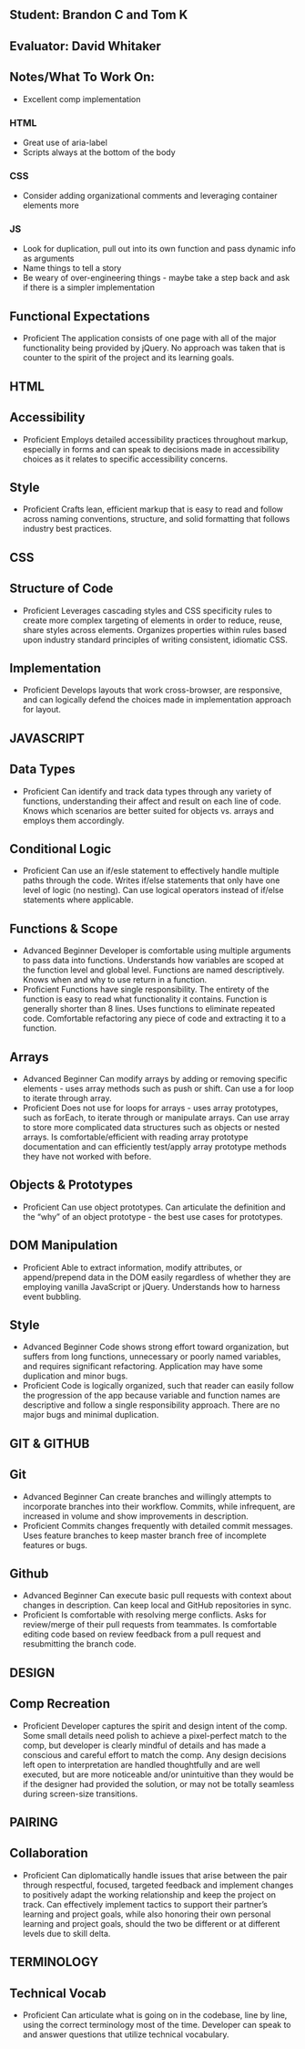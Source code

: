 ## Student: Brandon C and Tom K
## Evaluator: David Whitaker
## Notes/What To Work On:

* Excellent comp implementation

### HTML
* Great use of aria-label
* Scripts always at the bottom of the body

### CSS
* Consider adding organizational comments and leveraging container elements more

### JS
* Look for duplication, pull out into its own function and pass dynamic info as arguments
* Name things to tell a story
* Be weary of over-engineering things - maybe take a step back and ask if there is a simpler implementation

## Functional Expectations

* Proficient  The application consists of one page with all of the major functionality being provided by jQuery. No approach was taken that is counter to the spirit of the project and its learning goals.

## HTML

## Accessibility

* Proficient  Employs detailed accessibility practices throughout markup, especially in forms and can speak to decisions made in accessibility choices as it relates to specific accessibility concerns.

## Style

* Proficient  Crafts lean, efficient markup that is easy to read and follow across naming conventions, structure, and solid formatting that follows industry best practices.

## CSS

## Structure of Code

* Proficient  Leverages cascading styles and CSS specificity rules to create more complex targeting of elements in order to reduce, reuse, share styles across elements. Organizes properties within rules based upon industry standard principles of writing consistent, idiomatic CSS.

## Implementation

* Proficient  Develops layouts that work cross-browser, are responsive, and can logically defend the choices made in implementation approach for layout.

## JAVASCRIPT

## Data Types

* Proficient  Can identify and track data types through any variety of functions, understanding their affect and result on each line of code. Knows which scenarios are better suited for objects vs. arrays and employs them accordingly.

## Conditional Logic

* Proficient  Can use an if/esle statement to effectively handle multiple paths through the code. Writes if/else statements that only have one level of logic (no nesting). Can use logical operators instead of if/else statements where applicable.

## Functions & Scope

* Advanced Beginner Developer is comfortable using multiple arguments to pass data into functions. Understands how variables are scoped at the function level and global level. Functions are named descriptively. Knows when and why to use return in a function.
* Proficient  Functions have single responsibility. The entirety of the function is easy to read what functionality it contains. Function is generally shorter than 8 lines. Uses functions to eliminate repeated code. Comfortable refactoring any piece of code and extracting it to a function.

## Arrays

* Advanced Beginner Can modify arrays by adding or removing specific elements - uses array methods such as push or shift. Can use a for loop to iterate through array.
* Proficient  Does not use for loops for arrays - uses array prototypes, such as forEach, to iterate through or manipulate arrays. Can use array to store more complicated data structures such as objects or nested arrays. Is comfortable/efficient with reading array prototype documentation and can efficiently test/apply array prototype methods they have not worked with before.

## Objects & Prototypes

* Proficient  Can use object prototypes. Can articulate the definition and the “why” of an object prototype - the best use cases for prototypes.

## DOM Manipulation

* Proficient  Able to extract information, modify attributes, or append/prepend data in the DOM easily regardless of whether they are employing vanilla JavaScript or jQuery. Understands how to harness event bubbling.

## Style

* Advanced Beginner Code shows strong effort toward organization, but suffers from long functions, unnecessary or poorly named variables, and requires significant refactoring. Application may have some duplication and minor bugs.
* Proficient  Code is logically organized, such that reader can easily follow the progression of the app because variable and function names are descriptive and follow a single responsibility approach. There are no major bugs and minimal duplication.

## GIT & GITHUB

## Git

* Advanced Beginner Can create branches and willingly attempts to incorporate branches into their workflow. Commits, while infrequent, are increased in volume and show improvements in description.
* Proficient  Commits changes frequently with detailed commit messages. Uses feature branches to keep master branch free of incomplete features or bugs.

## Github

* Advanced Beginner Can execute basic pull requests with context about changes in description. Can keep local and GitHub repositories in sync.
* Proficient  Is comfortable with resolving merge conflicts. Asks for review/merge of their pull requests from teammates. Is comfortable editing code based on review feedback from a pull request and resubmitting the branch code.

## DESIGN

## Comp Recreation

* Proficient  Developer captures the spirit and design intent of the comp. Some small details need polish to achieve a pixel-perfect match to the comp, but developer is clearly mindful of details and has made a conscious and careful effort to match the comp. Any design decisions left open to interpretation are handled thoughtfully and are well executed, but are more noticeable and/or unintuitive than they would be if the designer had provided the solution, or may not be totally seamless during screen-size transitions.


## PAIRING

## Collaboration

* Proficient  Can diplomatically handle issues that arise between the pair through respectful, focused, targeted feedback and implement changes to positively adapt the working relationship and keep the project on track. Can effectively implement tactics to support their partner’s learning and project goals, while also honoring their own personal learning and project goals, should the two be different or at different levels due to skill delta.

## TERMINOLOGY

## Technical Vocab

* Proficient Can articulate what is going on in the codebase, line by line, using the correct terminology most of the time. Developer can speak to and answer questions that utilize technical vocabulary.

